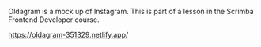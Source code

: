 Oldagram is a mock up of Instagram. This is part of a lesson in the Scrimba Frontend Developer course.

https://oldagram-351329.netlify.app/
